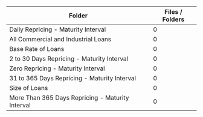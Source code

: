 | Folder                                           |   Files / Folders |
|--------------------------------------------------|-------------------|
| Daily Repricing - Maturity Interval              |                 0 |
| All Commercial and Industrial Loans              |                 0 |
| Base Rate of Loans                               |                 0 |
| 2 to 30 Days Repricing - Maturity Interval       |                 0 |
| Zero Repricing - Maturity Interval               |                 0 |
| 31 to 365 Days Repricing - Maturity Interval     |                 0 |
| Size of Loans                                    |                 0 |
| More Than 365 Days Repricing - Maturity Interval |                 0 |